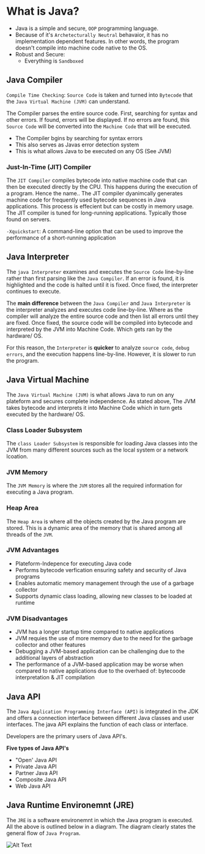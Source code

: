 # What is Java?
* Java is a simple and secure, `OOP` programming language.
* Because of it's `Archetecturally Neutral` behavaior, it has no implementation dependent features. In other words, the program doesn't compile into machine code native to the OS.
* Robust and Secure:
    * Everything is `Sandboxed`

## Java Compiler
`Compile Time Checking`: `Source Code` is taken and turned into `Bytecode` that the `Java Virtual Machine (JVM)` can understand.

The Compiler parses the entire source code. First, searching for syntax and other errors. If found, errors will be displayed. If no errors are found, this `Source Code` will be converted into the `Machine Code` that will be executed.

* The Compiler bgins by searching for syntax errors
* This also serves as Javas error detection system
* This is what allows Java to be executed on any OS (See JVM)

### Just-In-Time (JIT) Compiler
The `JIT Compiler` compiles bytecode into native machine code that can then be executed directly by the CPU. This happens during the execution of a program. Hence the name.. The JIT compiler dyanimcally generates machine code for frequently used bytecode sequences in Java applications. This process is effecient but can be costly in memory usage. The JIT compiler is tuned for long-running applications. Typically those found on servers.

`-Xquickstart`: A command-line option that can be used to improve the performance of a short-running application 

## Java Interpreter
The `java Interpreter` examines and executes the `Source Code` line-by-line rather than first parsing like the `Java Compiler`. If an error is found, it is highlighted and the code is halted until it is fixed. Once fixed, the interpreter continues to execute.

The **main difference** between the `Java Compiler` and `Java Interpreter` is the interpreter analyzes and executes code line-by-line. Where as the compiler will analyze the entire source code and then list all errors until they are fixed. Once fixed, the source code will be compiled into bytecode and interpreted by the JVM into Machine Code. Which gets ran by the hardware/ OS. 

For this reason, the `Interpreter` is **quicker** to analyze `source code`, `debug errors`, and the execution happens line-by-line. However, it is slower to run the program.

## Java Virtual Machine

The `Java Virtual Machine (JVM)` is what allows Java to run on any plateform and secures complete independence. As stated above, The JVM takes bytecode and interprets it into Machine Code which in turn gets executed by the hardware/ OS.

### Class Loader Subsystem
The `class Loader Subsystem` is responsible for loading Java classes into the JVM from many different sources such as the local system or a network lcoation.

### JVM Memory
The `JVM Memory` is where the `JVM` stores all the required information for executing a Java program.

### Heap Area
The `Heap Area` is where all the objects created by the Java program are stored. This is a dynamic area of the memory that is shared among all threads of the `JVM`.

### JVM Advantages
* Plateform-Indepence for executing Java code
* Performs bytecode verfication ensuring safety and security of Java programs
* Enables automatic memory management through the use of a garbage collector
* Supports dynamic class loading, allowing new classes to be loaded at runtime

### JVM Disadvantages
* JVM has a longer startup time compared to native applications
* JVM requies the use of more memory due to the need for the garbage collector and other features
* Debugging a JVM-based application can be challenging due to the additional layers of abstraction
* The performance of a JVM-based application may be worse when compared to native applications due to the overhaed of: bytecoode interpretation & JIT compilation


## Java API
The `Java Application Programming Interface (API)` is integrated in the JDK and offers a connection interface between different Java classes and user interfaces. The java API explains the function of each class or interface. 

Developers are the primary users of Java API's. 

**Five types of Java API's**
* "Open' Java API
* Private Java API
* Partner Java API
* Composite Java API
* Web Java API

## Java Runtime Environemnt (JRE)

The `JRE` is a software environemnt in which the Java program is executed. All the above is outlined below in a diagram. The diagram clearly states the general flow of `Java Program`.

![Alt Text](https://www.scientecheasy.com/wp-content/uploads/2021/03/java-runtime-environment-1.png "A title")
